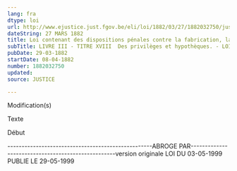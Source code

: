 ```yaml
---
lang: fra
dtype: loi
url: http://www.ejustice.just.fgov.be/eli/loi/1882/03/27/1882032750/justel
dateString: 27 MARS 1882
title: Loi contenant des dispositions pénales contre la fabrication, la vente, l'embarquement, l'emploi d'engins servant à couper ou détruire, en mer, les filets de pêche
subTitle: LIVRE III - TITRE XVIII  Des privilèges et hypothèques. - LOI HYPOTHECAIRE
pubDate: 29-03-1882
startDate: 08-04-1882
number: 1882032750
updated: 
source: JUSTICE

---
```


 
 Modification(s) 
 
 
 Texte 

 
 

 Début 
 

---------------------------------------------------ABROGE PAR---------------------------------------------------version originale LOI DU 03-05-1999 PUBLIE LE 29-05-1999

